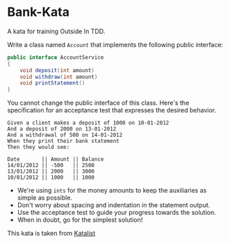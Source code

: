 # Bank-Kata
A kata for training Outside In TDD. 

Write a class named `Account` that implements the following public interface:

```csharp
public interface AccountService
{
    void deposit(int amount) 
    void withdraw(int amount) 
    void printStatement()
}
```
You cannot change the public interface of this class.
Here's the specification for an acceptance test that expresses the desired behavior.

```
Given a client makes a deposit of 1000 on 10-01-2012
And a deposit of 2000 on 13-01-2012
And a withdrawal of 500 on 14-01-2012
When they print their bank statement
Then they would see:

Date       || Amount || Balance
14/01/2012 || -500   || 2500
13/01/2012 || 2000   || 3000
10/01/2012 || 1000   || 1000
```

- We're using `ints` for the money amounts to keep the auxiliaries as simple as possible. 
- Don't worry about spacing and indentation in the statement output.
- Use the acceptance test to guide your progress towards the solution.
- When in doubt, go for the simplest solution!

This kata is taken from [Katalist](https://katalyst.codurance.com/bank) 